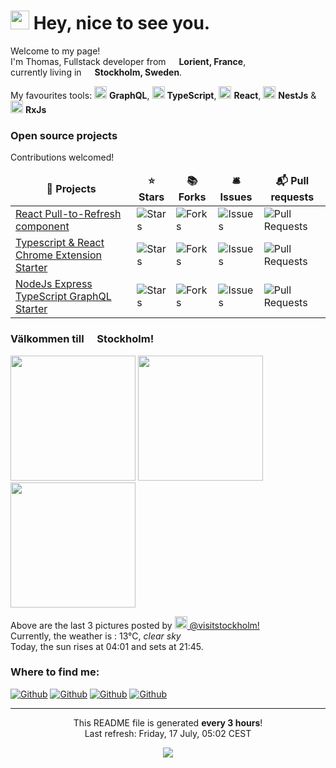 <h1><img src="https://emojis.slackmojis.com/emojis/images/1531849430/4246/blob-sunglasses.gif?1531849430" width="30"/> Hey, nice to see you.</h1>


<p>Welcome to my page! </br> I'm Thomas, Fullstack developer from <img src="https://image.flaticon.com/icons/svg/197/197560.svg" width="13"/> <b>Lorient, France</b>,</br>currently living in <img src="https://image.flaticon.com/icons/svg/197/197564.svg" width="13"/> <b>Stockholm, Sweden</b>. </p>
<p>My favourites tools: <img src="https://upload.wikimedia.org/wikipedia/commons/thumb/1/17/GraphQL_Logo.svg/1024px-GraphQL_Logo.svg.png" width="20"/> <b>GraphQL</b>, <img src="https://cdn.iconscout.com/icon/free/png-512/typescript-1174965.png" width="20"/> <b>TypeScript</b>, <img src="https://cdn4.iconfinder.com/data/icons/logos-3/600/React.js_logo-512.png" width="20"/> <b>React</b>, <img src="https://seeklogo.com/images/N/nestjs-logo-09342F76C0-seeklogo.com.png" width="20"/> <b>NestJs</b> & <img src="https://cdn.worldvectorlogo.com/logos/rxjs-1.svg" width="20"/> <b>RxJs</b> </p>
<h3>Open source projects</h3>
<p>Contributions welcomed!</p>
<table>
  <thead align="center">
    <tr>
      <td><b>🎁 Projects</b></td>
      <td><b>⭐ Stars</b></td>
      <td><b>📚 Forks</b></td>
      <td><b>🛎 Issues</b></td>
      <td><b>📬 Pull requests</b></td>
    </tr>
  </thead>
  <tbody>
    <tr>
	    <td><a href="https://github.com/thmsgbrt/react-simple-pull-to-refresh">React Pull-to-Refresh component</a></td>
      <td><img alt="Stars" src="https://img.shields.io/github/stars/thmsgbrt/react-simple-pull-to-refresh"/></td>
      <td><img alt="Forks" src="https://img.shields.io/github/forks/thmsgbrt/react-simple-pull-to-refresh"/></td>
      <td><img alt="Issues" src="https://img.shields.io/github/issues/thmsgbrt/react-simple-pull-to-refresh"/></td>
      <td><img alt="Pull Requests" src="https://img.shields.io/github/issues-pr/thmsgbrt/react-simple-pull-to-refresh"/></td>
    </tr>
	  <tr>
		  <td><a href="https://github.com/thmsgbrt/Chrome-Extension-with-React-and-Typescript-Starter-Pack">Typescript & React Chrome Extension Starter</a></td>
      <td><img alt="Stars" src="https://img.shields.io/github/stars/thmsgbrt/Chrome-Extension-with-React-and-Typescript-Starter-Pack"/></td>
      <td><img alt="Forks" src="https://img.shields.io/github/forks/thmsgbrt/Chrome-Extension-with-React-and-Typescript-Starter-Pack"/></td>
      <td><img alt="Issues" src="https://img.shields.io/github/issues/thmsgbrt/Chrome-Extension-with-React-and-Typescript-Starter-Pack"/></td>
      <td><img alt="Pull Requests" src="https://img.shields.io/github/issues-pr/thmsgbrt/Chrome-Extension-with-React-and-Typescript-Starter-Pack"/></td>
    </tr>
		<tr>
			<td><a href="https://github.com/thmsgbrt/nodejs-typescript-express-apollo-graphql-starter">NodeJs Express TypeScript GraphQL Starter</a></td>
      <td><img alt="Stars" src="https://img.shields.io/github/stars/thmsgbrt/nodejs-typescript-express-apollo-graphql-starter"/></td>
      <td><img alt="Forks" src="https://img.shields.io/github/forks/thmsgbrt/nodejs-typescript-express-apollo-graphql-starter"/></td>
      <td><img alt="Issues" src="https://img.shields.io/github/issues/thmsgbrt/nodejs-typescript-express-apollo-graphql-starter"/></td>
      <td><img alt="Pull Requests" src="https://img.shields.io/github/issues-pr/thmsgbrt/nodejs-typescript-express-apollo-graphql-starter"/></td>
    </tr>
  </tbody>
</table>
<h3>Välkommen till <img src="https://image.flaticon.com/icons/svg/197/197564.svg" width="13"/> Stockholm!</h3>
<p><img width="200" src="https:&#x2F;&#x2F;scontent-lga3-1.cdninstagram.com&#x2F;v&#x2F;t51.2885-15&#x2F;sh0.08&#x2F;e35&#x2F;p640x640&#x2F;109982700_667365307322545_4140907586293659590_n.jpg?_nc_ht&#x3D;scontent-lga3-1.cdninstagram.com&amp;_nc_cat&#x3D;101&amp;_nc_ohc&#x3D;iYl3t3PnDrYAX9Jrzyg&amp;oh&#x3D;631abe83072baab9e3d528b566c18163&amp;oe&#x3D;5F3B10FE" /> <img width="200" src="https:&#x2F;&#x2F;scontent-lga3-1.cdninstagram.com&#x2F;v&#x2F;t51.2885-15&#x2F;sh0.08&#x2F;e35&#x2F;p640x640&#x2F;107543629_416184569335292_4848287300918169564_n.jpg?_nc_ht&#x3D;scontent-lga3-1.cdninstagram.com&amp;_nc_cat&#x3D;108&amp;_nc_ohc&#x3D;E2s6Q2wLoeEAX9g_YH1&amp;oh&#x3D;a1cbf5d90d220d2ea75f519b3ffe11b7&amp;oe&#x3D;5F394972" /> <img width="200" src="https:&#x2F;&#x2F;scontent-lga3-1.cdninstagram.com&#x2F;v&#x2F;t51.2885-15&#x2F;sh0.08&#x2F;e35&#x2F;p640x640&#x2F;108195944_620667555241789_934549344929996893_n.jpg?_nc_ht&#x3D;scontent-lga3-1.cdninstagram.com&amp;_nc_cat&#x3D;101&amp;_nc_ohc&#x3D;1ThDKlEG7KAAX_nxANj&amp;oh&#x3D;6f31dd7f2ed86b2b4726e34bff08e484&amp;oe&#x3D;5F395927" /></p>
<p>Above are the last 3 pictures posted by <a href="https://www.instagram.com/visitstockholm/" target="_blank"><img src="https://upload.wikimedia.org/wikipedia/commons/thumb/e/e7/Instagram_logo_2016.svg/1024px-Instagram_logo_2016.svg.png" width="20"/> @visitstockholm!</a><br/>Currently, the weather is : 13°C, <i>clear sky</i></br>Today, the sun rises at 04:01 and sets at 21:45.</p>
<h3>Where to find me:</h3>
<p><a href="https://github.com/thmsgbrt" target="_blank"><img alt="Github" src="https://img.shields.io/github/followers/thmsgbrt.svg?label=GitHub&style=social" /></a> <a href="https://twitter.com/Guibz16" target="_blank"><img alt="Github" src="https://img.shields.io/twitter/follow/Guibz16?label=Twitter&style=social" /></a> <a href="https://www.linkedin.com/in/thomas-guibert" target="_blank"><img alt="Github" src="https://img.shields.io/badge/LinkedIn-My_Resume-__?style=social&logo=LinkedIn" /></a> <a href="https://medium.com/@th.guibert" target="_blank"><img alt="Github" src="https://img.shields.io/badge/Medium-My_Stories-__?style=social&logo=Medium" /></a>
</p>



------------
<p align="center">This README file is generated <b>every 3 hours</b>!</br>Last refresh: Friday, 17 July, 05:02 CEST</p>
<p align="center"><img src="https://github.com/thmsgbrt/thmsgbrt/workflows/README%20build/badge.svg" /></p>

